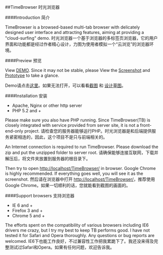 ##TimeBrowser 时光浏览器

####Introduction 简介

TimeBrowser is a browsed-based multi-tab browser with delicately designed user interface and attracting features, aiming at providing a "cloud-surfing" demo.
时光浏览器一个基于浏览器的多标签页浏览器，它的用户界面和功能都是经过作者精心设计，力图为使用者模拟一个“云浏览”的浏览器环境。



####Preview 预览

View [DEMO](http://www.hasown.com/TimeBrowser/). Since it may not be stable, please View the [Screenshot](http://github.com/kainliu/TimeBrowser/raw/master/design/preview.png) and [Prototype](http://github.com/kainliu/TimeBrowser/raw/master/design/prototype.png) to take a glance.

Demo请点击[这里](http://www.hasown.com/TimeBrowser/)。如果无法打开，可以看看[截图](http://github.com/kainliu/TimeBrowser/raw/master/design/preview.png) 和 [设计草图](http://github.com/kainliu/TimeBrowser/raw/master/design/prototype.png)。



####Installation 安装

* Apache, Nginx or other http server
* PHP 5.2 and +

Please make sure you also have PHP running. Since TimeBrowser(TB) is closely integrated with service provided from server site, it is not a front-end-only project.
请检查您的服务器能够运行PHP。时光浏览器是和后端提供服务紧密相连的，因此，这个项目不是只与前端相关的。

An Internet connection is required to run TimeBrowser. Please download the zip and put the unzipped folder to server root. 
请确保能够连接互联网，下载并解压后，将文件夹放置到服务器的根目录下。

Then try to open [http://localhost/TimeBrowser/](http://localhost/TimeBrowser/) in browser. Google Chrome is highly recommended. If everything goes well, you will see it as the screenshot.
然后请在浏览器中打开 [http://localhost/TimeBrowser/](http://localhost/TimeBrowser/)，推荐使用Google Chrome。如果一切顺利的话，您就能看到截图的画面的。


####Support browsers 支持浏览器

* IE 6 and + 
* Firefox 3 and + 
* Chrome 5 and +

The efforts spent on the compatibility of various browsers including IE6 drivers me crazy, but I try my best to keep TB performs good. I have not tested it for Safari and Opera thoroughly. Any questions or bug reports are welcomed.
IE6下也能工作良好，不过兼容性工作把我累跪下了。我还没来得及完整测试过Safari和Opera。如果有任何问题，欢迎告诉我。

